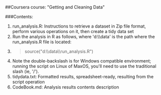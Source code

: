 ##Coursera course: "Getting and Cleaning Data"

###Contents:
1. run_analysis.R: Instructions to retrieve a dataset in Zip file format, perform various operations on it, then create a tidy data set
  1. Run the analysis in R as follows, where 'd:\\\\data' is the path where the run_analysis.R file is located:
  2. > source("d:\\\\data\\\\run_analysis.R")
  3. Note the double-backslash is for Windows compatible environment; running the script on Linux of MaxOS, you'll need to use the traditional slash (ie, '/').
2. tidydata.txt: Formatted results, spreadsheet-ready, resulting from the script operation
3. CodeBook.md: Analysis results contents description
